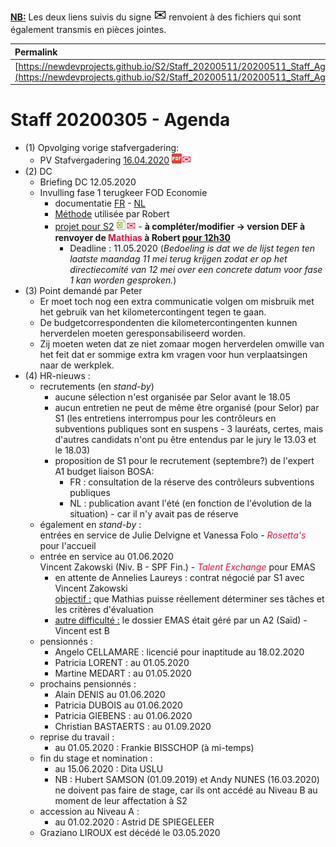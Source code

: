 <link rel="stylesheet" href="https://newdevprojects.github.io/S2/S2.css">
<link rel="stylesheet" href="S2.css">

<u><b>NB:</b></u> Les deux liens suivis du signe <font size="5px">&#9993;</font> renvoient à des fichiers qui sont également transmis en pièces jointes.

| Permalink |
| :--- |
| [https://newdevprojects.github.io/S2/Staff_20200511/20200511_Staff_Agenda.html](https://newdevprojects.github.io/S2/Staff_20200511/20200511_Staff_Agenda.html) | 

# Staff 20200305 - Agenda

* (1) Opvolging vorige stafvergadering:
	* PV Stafvergadering [16.04.2020](20200416_Staff_PV.pdf) ![](pdf.png)<font color="crimson" size="4px">&#9993;</font>
* (2) DC 
	* Briefing DC 12.05.2020
	* Invulling fase 1 terugkeer FOD Economie
		* documentatie [FR](Roadmap_terugkeer_FR.pdf) - [NL](Roadmap_terugkeer_NL.pdf)
		* [Méthode](methode.md) utilisée par Robert
		* [projet pour S2](S2_terugkeer_invulling_FASE1.xlsx) ![](excel.png)<font color="crimson" size="4px">&#9993;</font> - <b>à compléter/modifier &rarr; version DEF à renvoyer de <font color="crimson">Mathias</font> à Robert <u>pour 12h30</u></b>
			* Deadline : 11.05.2020 (*Bedoeling is dat we de lijst tegen ten laatste maandag 11 mei terug krijgen zodat er op het directiecomité van 12 mei over een concrete datum voor fase 1 kan worden gesproken.*)
* (3) Point demandé par Peter
	* Er moet toch nog een extra communicatie volgen om misbruik met het gebruik van het kilometercontingent tegen te gaan.
	* De budgetcorrespondenten die kilometercontingenten kunnen herverdelen moeten geresponsabiliseerd worden.
	* Zij moeten weten dat ze niet zomaar mogen herverdelen omwille van het feit dat er sommige extra km vragen voor hun verplaatsingen naar de werkplek. 
* (4) HR-nieuws :
	* recrutements (en *stand-by*)
		* aucune sélection n'est organisée par Selor avant le 18.05
		* aucun entretien ne peut de même être organisé (pour Selor) par S1 (les entretiens interrompus pour les contrôleurs en subventions publiques sont en suspens - 3 lauréats, certes, mais d'autres candidats n'ont pu être entendus par le jury le 13.03 et le 18.03)
		* proposition de S1 pour le recrutement (septembre?)  de l'expert A1 budget liaison BOSA:
			* FR : consultation de la réserve des contrôleurs subventions publiques
			* NL : publication avant l'été (en fonction de l'évolution de la situation) - car il n'y avait pas de réserve
	* également en *stand-by* :<br>entrées en service de Julie Delvigne et Vanessa Folo - *<font color="crimson">Rosetta's</font>* pour l'accueil
	* entrée en service au 01.06.2020<br>Vincent Zakowski (Niv. B - SPF Fin.) - *<font color="crimson">Talent Exchange</font>* pour EMAS 
		* en attente de Annelies Laureys : contrat négocié par S1 avec Vincent Zakowski<br><u>objectif :</u> que Mathias puisse réellement déterminer ses tâches et les critères d'évaluation
		* <u>autre difficulté :</u> le dossier EMAS était géré par un A2 (Saïd) - Vincent est B
	* pensionnés :
		* Angelo CELLAMARE : licencié pour inaptitude au 18.02.2020
		* Patricia LORENT : au 01.05.2020
		* Martine MEDART : au 01.05.2020
	* prochains pensionnés :
		* Alain DENIS au 01.06.2020
		* Patricia DUBOIS au 01.06.2020
		* Patricia GIEBENS : au 01.06.2020
		* Christian BASTAERTS : au 01.09.2020
	* reprise du travail :
		* au 01.05.2020 : Frankie BISSCHOP (à mi-temps)
	* fin du stage et nomination :
		* au 15.06.2020 : Dita USLU
		* NB : Hubert SAMSON (01.09.2019) et Andy NUNES (16.03.2020) ne doivent pas faire de stage, car ils ont accédé au Niveau B au moment de leur affectation à S2
	* accession au Niveau A :
		* au 01.02.2020 : Astrid DE SPIEGELEER
	* Graziano LIROUX est décédé le 03.05.2020 

	
